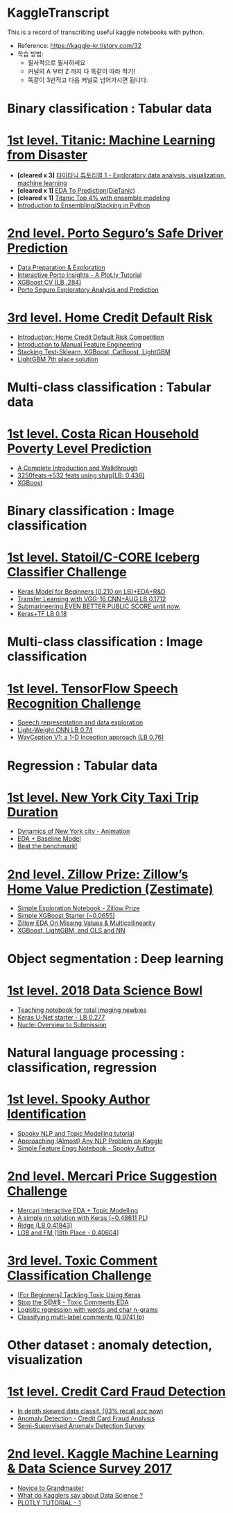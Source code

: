 # KaggleTranscript
This is a record of transcribing useful kaggle notebooks with python.

* Reference: https://kaggle-kr.tistory.com/32
* 학습 방법: 
  - 필사적으로 필사하세요
  - 커널의 A 부터 Z 까지 다 똑같이 따라 적기!
  - 똑같이 3번적고 다음 커널로 넘어가시면 됩니다.


# Binary classification : Tabular data

# [1st level. Titanic: Machine Learning from Disaster](https://www.kaggle.com/c/titanic)

- **[cleared x 3]** [타이타닉 튜토리얼 1 - Exploratory data analysis, visualization, machine learning](https://kaggle-kr.tistory.com/17?category=868316)
- **[cleared x 1]** [EDA To Prediction(DieTanic)](https://www.kaggle.com/ash316/eda-to-prediction-dietanic)
- **[cleared x 1]** [Titanic Top 4% with ensemble modeling](https://www.kaggle.com/yassineghouzam/titanic-top-4-with-ensemble-modeling)
- [Introduction to Ensembling/Stacking in Python](https://www.kaggle.com/arthurtok/introduction-to-ensembling-stacking-in-python)

# [2nd level. Porto Seguro’s Safe Driver Prediction](https://www.kaggle.com/c/porto-seguro-safe-driver-prediction)

- [Data Preparation & Exploration](https://www.kaggle.com/bertcarremans/data-preparation-exploration)
- [Interactive Porto Insights - A Plot.ly Tutorial](https://www.kaggle.com/arthurtok/interactive-porto-insights-a-plot-ly-tutorial)
- [XGBoost CV (LB .284)](https://www.kaggle.com/aharless/xgboost-cv-lb-284)
- [Porto Seguro Exploratory Analysis and Prediction](https://www.kaggle.com/gpreda/porto-seguro-exploratory-analysis-and-prediction)

# [3rd level. Home Credit Default Risk](https://www.kaggle.com/c/home-credit-default-risk)

- [Introduction: Home Credit Default Risk Competition](https://www.kaggle.com/willkoehrsen/start-here-a-gentle-introduction)
- [Introduction to Manual Feature Engineering](https://www.kaggle.com/willkoehrsen/introduction-to-manual-feature-engineering)
- [Stacking Test-Sklearn, XGBoost, CatBoost, LightGBM](https://www.kaggle.com/eliotbarr/stacking-test-sklearn-xgboost-catboost-lightgbm)
- [LightGBM 7th place solution](https://www.kaggle.com/jsaguiar/lightgbm-7th-place-solution)

# Multi-class classification : Tabular data

# [1st level. Costa Rican Household Poverty Level Prediction](https://www.kaggle.com/c/costa-rican-household-poverty-prediction)

- [A Complete Introduction and Walkthrough](https://www.kaggle.com/willkoehrsen/a-complete-introduction-and-walkthrough)
- [3250feats->532 feats using shap[LB: 0.436]](https://www.kaggle.com/youhanlee/3250feats-532-feats-using-shap-lb-0-436)
- [XGBoost](https://www.kaggle.com/skooch/xgboost)

# Binary classification : Image classification

# [1st level. Statoil/C-CORE Iceberg Classifier Challenge](https://www.kaggle.com/c/statoil-iceberg-classifier-challenge)

- [Keras Model for Beginners (0.210 on LB)+EDA+R&D](https://www.kaggle.com/devm2024/keras-model-for-beginners-0-210-on-lb-eda-r-d)
- [Transfer Learning with VGG-16 CNN+AUG LB 0.1712](https://www.kaggle.com/devm2024/transfer-learning-with-vgg-16-cnn-aug-lb-0-1712)
- [Submarineering.EVEN BETTER PUBLIC SCORE until now.](https://www.kaggle.com/submarineering/submarineering-even-better-public-score-until-now)
- [Keras+TF LB 0.18](https://www.kaggle.com/wvadim/keras-tf-lb-0-18)

# Multi-class classification : Image classification

# [1st level. TensorFlow Speech Recognition Challenge](https://www.kaggle.com/c/tensorflow-speech-recognition-challenge)

- [Speech representation and data exploration](https://www.kaggle.com/davids1992/speech-representation-and-data-exploration)
- [Light-Weight CNN LB 0.74](https://www.kaggle.com/alphasis/light-weight-cnn-lb-0-74)
- [WavCeption V1: a 1-D Inception approach (LB 0.76)](https://www.kaggle.com/ivallesp/wavception-v1-a-1-d-inception-approach-lb-0-76)

# Regression : Tabular data

# [1st level. New York City Taxi Trip Duration](https://www.kaggle.com/c/nyc-taxi-trip-duration)

- [Dynamics of New York city - Animation](https://www.kaggle.com/drgilermo/dynamics-of-new-york-city-animation)
- [EDA + Baseline Model](https://www.kaggle.com/aiswaryaramachandran/eda-baseline-model-0-40-rmse)
- [Beat the benchmark!](https://www.kaggle.com/danijelk/beat-the-benchmark)

# [2nd level. Zillow Prize: Zillow’s Home Value Prediction (Zestimate)](https://www.kaggle.com/c/zillow-prize-1)

- [Simple Exploration Notebook - Zillow Prize](https://www.kaggle.com/sudalairajkumar/simple-exploration-notebook-zillow-prize)
- [Simple XGBoost Starter (~0.0655)](https://www.kaggle.com/anokas/simple-xgboost-starter-0-0655)
- [Zillow EDA On Missing Values & Multicollinearity](https://www.kaggle.com/viveksrinivasan/zillow-eda-on-missing-values-multicollinearity)
- [XGBoost, LightGBM, and OLS and NN](https://www.kaggle.com/aharless/xgboost-lightgbm-and-ols-and-nn)

# Object segmentation : Deep learning

# [1st level. 2018 Data Science Bowl](https://www.kaggle.com/c/data-science-bowl-2018)

- [Teaching notebook for total imaging newbies](https://www.kaggle.com/stkbailey/teaching-notebook-for-total-imaging-newbies)
- [Keras U-Net starter - LB 0.277](https://www.kaggle.com/keegil/keras-u-net-starter-lb-0-277)
- [Nuclei Overview to Submission](https://www.kaggle.com/kmader/nuclei-overview-to-submission)

# Natural language processing : classification, regression

# [1st level. Spooky Author Identification](https://www.kaggle.com/c/spooky-author-identification)

- [Spooky NLP and Topic Modelling tutorial](https://www.kaggle.com/arthurtok/spooky-nlp-and-topic-modelling-tutorial)
- [Approaching (Almost) Any NLP Problem on Kaggle](https://www.kaggle.com/abhishek/approaching-almost-any-nlp-problem-on-kaggle)
- [Simple Feature Engg Notebook - Spooky Author](https://www.kaggle.com/sudalairajkumar/simple-feature-engg-notebook-spooky-author)

# [2nd level. Mercari Price Suggestion Challenge](https://www.kaggle.com/c/mercari-price-suggestion-challenge)

- [Mercari Interactive EDA + Topic Modelling](https://www.kaggle.com/thykhuely/mercari-interactive-eda-topic-modelling)
- [A simple nn solution with Keras (~0.48611 PL)](https://www.kaggle.com/knowledgegrappler/a-simple-nn-solution-with-keras-0-48611-pl)
- [Ridge (LB 0.41943)](https://www.kaggle.com/rumbok/ridge-lb-0-41944)
- [LGB and FM [18th Place - 0.40604]](https://www.kaggle.com/peterhurford/lgb-and-fm-18th-place-0-40604)

# [3rd level. Toxic Comment Classification Challenge](https://www.kaggle.com/c/jigsaw-toxic-comment-classification-challenge)

- [[For Beginners] Tackling Toxic Using Keras](https://www.kaggle.com/sbongo/for-beginners-tackling-toxic-using-keras)
- [Stop the S@#$ - Toxic Comments EDA](https://www.kaggle.com/jagangupta/stop-the-s-toxic-comments-eda)
- [Logistic regression with words and char n-grams](https://www.kaggle.com/tunguz/logistic-regression-with-words-and-char-n-grams)
- [Classifying multi-label comments (0.9741 lb)](https://www.kaggle.com/rhodiumbeng/classifying-multi-label-comments-0-9741-lb)

# Other dataset : anomaly detection, visualization

# [1st level. Credit Card Fraud Detection](https://www.kaggle.com/mlg-ulb/creditcardfraud)

- [In depth skewed data classif. (93% recall acc now)](https://www.kaggle.com/joparga3/in-depth-skewed-data-classif-93-recall-acc-now)
- [Anomaly Detection - Credit Card Fraud Analysis](https://www.kaggle.com/pavansanagapati/anomaly-detection-credit-card-fraud-analysis)
- [Semi-Supervised Anomaly Detection Survey](https://www.kaggle.com/matheusfacure/semi-supervised-anomaly-detection-survey)

# [2nd level. Kaggle Machine Learning & Data Science Survey 2017](https://www.kaggle.com/kaggle/kaggle-survey-2017)

- [Novice to Grandmaster](https://www.kaggle.com/ash316/novice-to-grandmaster)
- [What do Kagglers say about Data Science ?](https://www.kaggle.com/mhajabri/what-do-kagglers-say-about-data-science)
- [PLOTLY TUTORIAL - 1](https://www.kaggle.com/hakkisimsek/plotly-tutorial-1)
